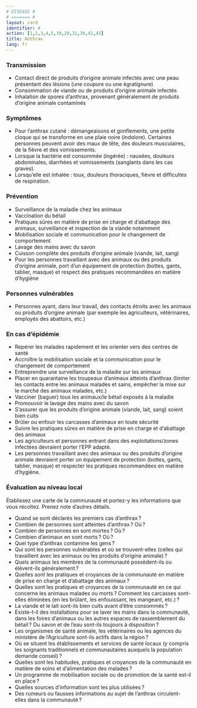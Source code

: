 ```yaml
---
# DISEASE #
# ======= #
layout: card
identifier: #
action: [1,2,3,4,5,19,29,31,34,41,43]
title: Anthrax
lang: fr
---
```


### Transmission

- Contact direct de produits d’origine animale infectés avec une peau présentant des lésions (une coupure ou une égratignure)
- Consommation de viande ou de produits d’origine animale infectés
- Inhalation de spores d’anthrax, provenant généralement de produits d’origine animale contaminés

### Symptômes

- Pour l’anthrax cutané : démangeaisons et gonflements, une petite cloque qui se transforme en une plaie noire (indolore). Certaines personnes peuvent avoir des maux de tête, des douleurs musculaires, de la fièvre et des vomissements.
- Lorsque la bactérie est consommée (ingérée) : nausées, douleurs abdominales, diarrhées et vomissements (sanglants dans les cas graves).
- Lorsqu’elle est inhalée : toux, douleurs thoraciques, fièvre et difficultés de respiration.

### Prévention

- Surveillance de la maladie chez les animaux
- Vaccination du bétail
-	Pratiques sûres en matière de prise en charge et d’abattage des animaux, surveillance et inspection de la viande notamment
-	Mobilisation sociale et communication pour le changement de comportement
- Lavage des mains avec du savon
- Cuisson complète des produits d’origine animale (viande, lait, sang)
-	Pour les personnes travaillant avec des animaux ou des produits d’origine animale, port d’un équipement de protection (bottes, gants, tablier, masque) et respect des pratiques recommandées en matière d’hygiène

### Personnes vulnérables

- Personnes ayant, dans leur travail, des contacts étroits avec les animaux ou produits d’origine animale (par exemple les agriculteurs, vétérinaires, employés des abattoirs, etc.)

### En cas d’épidémie

-	Repérer les malades rapidement et les orienter vers des centres de santé
-	Accroître la mobilisation sociale et la communication pour le changement de comportement
-	Entreprendre une surveillance de la maladie sur les animaux
- Placer en quarantaine les troupeaux d’animaux atteints d’anthrax (limiter les contacts entre les animaux malades et sains, empêcher la mise sur le marché des animaux malades, etc.)
-	Vacciner (baguer) tous les animaux/le bétail exposés à la maladie
- Promouvoir le lavage des mains avec du savon
- S’assurer que les produits d’origine animale (viande, lait, sang) soient bien cuits
-	Brûler ou enfouir les carcasses d’animaux en toute sécurité
- Suivre les pratiques sûres en matière de prise en charge et d’abattage des animaux
-	Les agriculteurs et personnes entrant dans des exploitations/zones infectées devraient porter l’EPP adapté.
- Les personnes travaillant avec des animaux ou des produits d’origine animale devraient porter un équipement de protection (bottes, gants, tablier, masque) et respecter les pratiques recommandées en matière d’hygiène.

### Évaluation au niveau local

Établissez une carte de la communauté et portez-y les informations que vous récoltez. Prenez note d’autres détails.

- Quand se sont déclarés les premiers cas d’anthrax ?
- Combien de personnes sont atteintes d’anthrax ? Où ?
-  Combien de personnes en sont mortes ? Où ?
-	Combien d’animaux en sont morts ? Où ?
- Quel type d’anthrax contamine les gens ?
-  Qui sont les personnes vulnérables et où se trouvent-elles (celles qui travaillent avec les animaux ou les produits d’origine animale) ?
- Quels animaux les membres de la communauté possèdent-ils ou élèvent-ils généralement ?
- Quelles sont les pratiques et croyances de la communauté en matière de prise en charge et d’abattage des animaux ?
-	Quelles sont les pratiques et croyances de la communauté en ce qui concerne les animaux malades ou morts ? Comment les carcasses sont-elles éliminées (en les brûlant, les enfouissant, les mangeant, etc.) ?
- La viande et le lait sont-ils bien cuits avant d’être consommés ?
- Existe-t-il des installations pour se laver les mains dans la communauté, dans les foires d’animaux ou les autres espaces de rassemblement du bétail ? Du savon et de l’eau sont-ils toujours à disposition ?
- Les organismes de santé animale, les vétérinaires ou les agences du ministère de l’Agriculture sont-ils actifs dans la région ?
- Où se situent les établissements et services de santé locaux (y compris les soignants traditionnels et communautaires auxquels la population demande conseil) ?
- Quelles sont les habitudes, pratiques et croyances de la communauté en matière de soins et d’alimentation des malades ?  
- Un programme de mobilisation sociale ou de promotion de la santé est-il en place ?
- Quelles sources d’information sont les plus utilisées ?
- Des rumeurs ou fausses informations au sujet de l’anthrax circulent-elles dans la communauté ?
